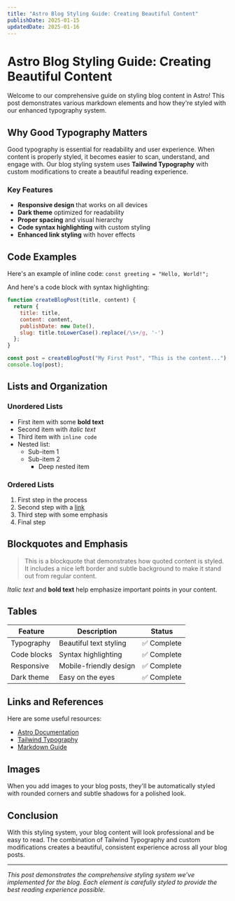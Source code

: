 ```yaml
---
title: "Astro Blog Styling Guide: Creating Beautiful Content"
publishDate: 2025-01-15
updatedDate: 2025-01-16
---
```


# Astro Blog Styling Guide: Creating Beautiful Content

Welcome to our comprehensive guide on styling blog content in Astro! This post demonstrates various markdown elements and how they're styled with our enhanced typography system.

## Why Good Typography Matters

Good typography is essential for readability and user experience. When content is properly styled, it becomes easier to scan, understand, and engage with. Our blog styling system uses **Tailwind Typography** with custom modifications to create a beautiful reading experience.

### Key Features

- **Responsive design** that works on all devices
- **Dark theme** optimized for readability
- **Proper spacing** and visual hierarchy
- **Code syntax highlighting** with custom styling
- **Enhanced link styling** with hover effects

## Code Examples

Here's an example of inline code: `const greeting = "Hello, World!";`

And here's a code block with syntax highlighting:

```javascript
function createBlogPost(title, content) {
  return {
    title: title,
    content: content,
    publishDate: new Date(),
    slug: title.toLowerCase().replace(/\s+/g, '-')
  };
}

const post = createBlogPost("My First Post", "This is the content...");
console.log(post);
```

## Lists and Organization

### Unordered Lists

- First item with some **bold text**
- Second item with *italic text*
- Third item with `inline code`
- Nested list:
  - Sub-item 1
  - Sub-item 2
    - Deep nested item

### Ordered Lists

1. First step in the process
2. Second step with a [link](https://astro.build)
3. Third step with some emphasis
4. Final step

## Blockquotes and Emphasis

> This is a blockquote that demonstrates how quoted content is styled. It includes a nice left border and subtle background to make it stand out from regular content.

*Italic text* and **bold text** help emphasize important points in your content.

## Tables

| Feature | Description | Status |
|---------|-------------|--------|
| Typography | Beautiful text styling | ✅ Complete |
| Code blocks | Syntax highlighting | ✅ Complete |
| Responsive | Mobile-friendly design | ✅ Complete |
| Dark theme | Easy on the eyes | ✅ Complete |

## Links and References

Here are some useful resources:

- [Astro Documentation](https://docs.astro.build)
- [Tailwind Typography](https://tailwindcss.com/docs/typography-plugin)
- [Markdown Guide](https://www.markdownguide.org/)

## Images

When you add images to your blog posts, they'll be automatically styled with rounded corners and subtle shadows for a polished look.

## Conclusion

With this styling system, your blog content will look professional and be easy to read. The combination of Tailwind Typography and custom modifications creates a beautiful, consistent experience across all your blog posts.

---

*This post demonstrates the comprehensive styling system we've implemented for the blog. Each element is carefully styled to provide the best reading experience possible.*